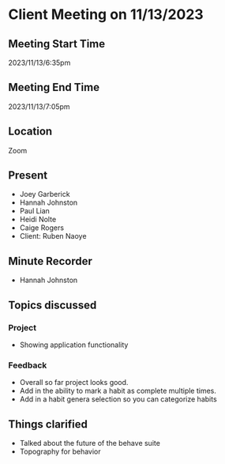 # Client Meeting on 11/13/2023
## Meeting Start Time
2023/11/13/6:35pm
## Meeting End Time
2023/11/13/7:05pm
## Location
Zoom
## Present
- Joey Garberick
- Hannah Johnston
- Paul Lian 
- Heidi Nolte 
- Caige Rogers
- Client: Ruben Naoye
## Minute Recorder
- Hannah Johnston
## Topics discussed
### Project
  - Showing application functionality
### Feedback
  - Overall so far project looks good.
  - Add in the ability to mark a habit as complete multiple times.
  - Add in a habit genera selection so you can categorize habits
## Things clarified
  - Talked about the future of the behave suite
  - Topography for behavior
